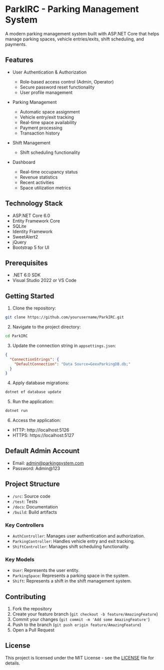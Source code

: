 # ParkIRC - Parking Management System

A modern parking management system built with ASP.NET Core that helps manage parking spaces, vehicle entries/exits, shift scheduling, and payments.

## Features

- User Authentication & Authorization
  - Role-based access control (Admin, Operator)
  - Secure password reset functionality
  - User profile management

- Parking Management
  - Automatic space assignment
  - Vehicle entry/exit tracking
  - Real-time space availability
  - Payment processing
  - Transaction history

- Shift Management
  - Shift scheduling functionality

- Dashboard
  - Real-time occupancy status
  - Revenue statistics
  - Recent activities
  - Space utilization metrics

## Technology Stack

- ASP.NET Core 6.0
- Entity Framework Core
- SQLite
- Identity Framework
- SweetAlert2
- jQuery
- Bootstrap 5 for UI

## Prerequisites

- .NET 6.0 SDK
- Visual Studio 2022 or VS Code

## Getting Started

1. Clone the repository:
```bash
git clone https://github.com/yourusername/ParkIRC.git
```

2. Navigate to the project directory:
```bash
cd ParkIRC
```

3. Update the connection string in `appsettings.json`:
```json
{
  "ConnectionStrings": {
    "DefaultConnection": "Data Source=GeexParkingDB.db;"
  }
}
```

4. Apply database migrations:
```bash
dotnet ef database update
```

5. Run the application:
```bash
dotnet run
```

6. Access the application:
- HTTP: http://localhost:5126
- HTTPS: https://localhost:5127

## Default Admin Account

- Email: admin@parkingsystem.com
- Password: Admin@123

## Project Structure

- `/src`: Source code
- `/test`: Tests
- `/docs`: Documentation
- `/build`: Build artifacts

### Key Controllers

- `AuthController`: Manages user authentication and authorization.
- `ParkingController`: Handles vehicle entry and exit tracking.
- `ShiftController`: Manages shift scheduling functionality.

### Key Models

- `User`: Represents the user entity.
- `ParkingSpace`: Represents a parking space in the system.
- `Shift`: Represents a shift in the shift management system.

## Contributing

1. Fork the repository
2. Create your feature branch (`git checkout -b feature/AmazingFeature`)
3. Commit your changes (`git commit -m 'Add some AmazingFeature'`)
4. Push to the branch (`git push origin feature/AmazingFeature`)
5. Open a Pull Request

## License

This project is licensed under the MIT License - see the [LICENSE](LICENSE) file for details.
